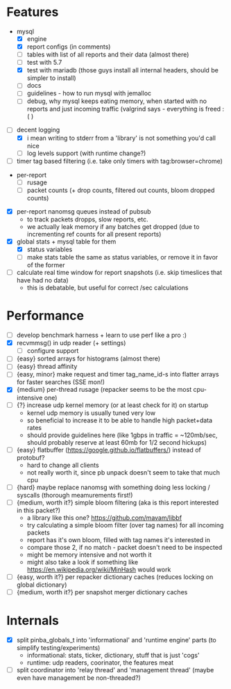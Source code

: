 # Features
- mysql
	- [x] engine
	- [x] report configs (in comments)
	- [ ] tables with list of all reports and their data (almost there)
	- [ ] test with 5.7
	- [x] test with mariadb (those guys install all internal headers, should be simpler to install)
	- [ ] docs
	- [ ] guidelines - how to run mysql with jemalloc
	- [ ] debug, why mysql keeps eating memory, when started with no reports and just incoming traffic (valgrind says - everything is freed :( )
- [ ] decent logging
	- [x] i mean writing to stderr from a 'library' is not something you'd call nice
	- [ ] log levels support (with runtime change?)
- [ ] timer tag based filtering (i.e. take only timers with tag:browser=chrome)
- per-report
	- [ ] rusage
	- [ ] packet counts (+ drop counts, filtered out counts, bloom dropped counts)
- [x] per-report nanomsg queues instead of pubsub
	- to track packets dropps, slow reports, etc.
	- we actually leak memory if any batches get dropped (due to incrementing ref counts for all present reports)
- [x] global stats + mysql table for them
	- [x] status variables
	- [ ] make stats table the same as status variables, or remove it in favor of the former
- [ ] calculate real time window for report snapshots (i.e. skip timeslices that have had no data)
	- this is debatable, but useful for correct <something>/sec calculations


# Performance
- [ ] develop benchmark harness + learn to use perf like a pro :)
- [x] recvmmsg() in udp reader (+ settings)
	- [ ] configure support
- [ ] {easy} sorted arrays for histograms (almost there)
- [ ] {easy} thread affinity
- [ ] {easy, minor} make request and timer tag_name_id-s into flatter arrays for faster searches (SSE mon!)
- [x] {medium} per-thread rusage (repacker seems to be the most cpu-intensive one)
- [ ] {?} increase udp kernel memory (or at least check for it) on startup
	- kernel udp memory is usually tuned very low
	- so beneficial to increase it to be able to handle high packet+data rates
	- should provide guidelines here (like 1gbps in traffic = ~120mb/sec, should probably reserve at least 60mb for 1/2 second hickups)
- [ ] {easy} flatbuffer (https://google.github.io/flatbuffers/) instead of protobuf?
	- hard to change all clients
	- not really worth it, since pb unpack doesn't seem to take that much cpu
- [ ] {hard} maybe replace nanomsg with something doing less locking / syscalls (thorough meamurements first!)
- [ ] {medium, worth it?} simple bloom filtering (aka is this report interested in this packet?)
	- a library like this one? https://github.com/mavam/libbf
	- try calculating a simple bloom filter (over tag names) for all incoming packets
	- report has it's own bloom, filled with tag names it's interested in
	- compare those 2, if no match - packet doesn't need to be inspected
	- might be memory intensive and not worth it
	- might also take a look if something like https://en.wikipedia.org/wiki/MinHash would work
- [ ] {easy, worth it?} per repacker dictionary caches (reduces locking on global dictionary)
- [ ] {medium, worth it?} per snapshot merger dictionary caches

# Internals
- [x] split pinba_globals_t into 'informational' and 'runtime engine' parts (to simplify testing/experiments)
	- informational: stats, ticker, dictionary, stuff that is just 'cogs'
	- runtime: udp readers, coorinator, the features meat
- [ ] split coordinator into 'relay thread' and 'management thread' (maybe even have management be non-threaded?)
